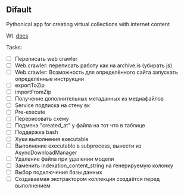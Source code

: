## Difault

Pythonical app for creating virtual collections with internet content

Wt. [docs](docs/ru/README.md)
<!--![Difault work scheme](readme/scheme.jpg)-->

Tasks:

- [ ] Переписать web crawler
- [ ] Web.crawler: переписать работу как на archive.is (убирать js)
- [ ] Web.crawler: Возможность для определённого сайта запускать определённые инструкции
- [ ] exportToZip
- [ ] importFromZip
- [ ] Получение дополнительных метаданных из медиафайлов
- [ ] Service подписка на стену вк
- [ ] Pre-execute
- [ ] Перерисовать схему
- [ ] Подмена "created_at" у файла на тот что в таблице
- [ ] Поддержка bash
- [ ] Хуки выполнения executable
- [ ] Выполнение executable в subprocess, вынести из AsyncDownloadManager
- [ ] Удаление файла при удалении модели
- [ ] Заменить indexation_content_string на генерируемую колонку
- [ ] Выбор подключения базы данных
- [ ] Создаваемая экстрактором коллекция создаётся перед выполнением
